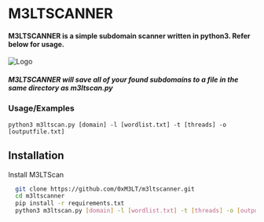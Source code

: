 
# M3LTSCANNER

#### M3LTSCANNER is a simple subdomain scanner written in python3. Refer below for usage. 

![Logo](https://github.com/0xM3LT/m3ltscanner/assets/139600798/e34e2d98-d65f-49da-a82e-7faef94ef300)

##### M3LTSCANNER will save all of your found subdomains to a file in the same directory as m3ltscan.py

### Usage/Examples

```
python3 m3ltscan.py [domain] -l [wordlist.txt] -t [threads] -o [outputfile.txt]
```


## Installation

Install M3LTScan

```bash
  git clone https://github.com/0xM3LT/m3ltscanner.git
  cd m3ltscanner
  pip install -r requirements.txt
  python3 m3ltscan.py [domain] -l [wordlist.txt] -t [threads] -o [outputfile.txt]
```
    